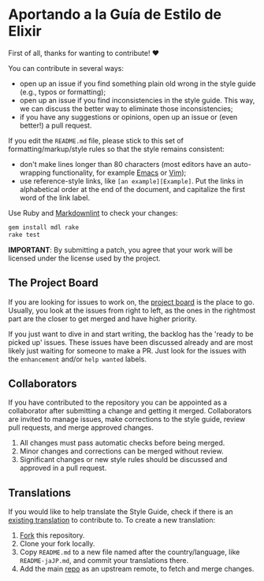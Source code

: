 # Aportando a la Guía de Estilo de Elixir

First of all, thanks for wanting to contribute! :heart:

You can contribute in several ways:

* open up an issue if you find something plain old wrong in the style guide
  (e.g., typos or formatting);
* open up an issue if you find inconsistencies in the style guide. This way, we
  can discuss the better way to eliminate those inconsistencies;
* if you have any suggestions or opinions, open up an issue or (even better!) a
  pull request.

If you edit the `README.md` file, please stick to this set of
formatting/markup/style rules so that the style remains consistent:

* don't make lines longer than 80 characters (most editors have an auto-wrapping
  functionality, for example [Emacs][Emacs LineWrap] or [Vim][Vim word wrap]);
* use reference-style links, like `[an example][Example]`. Put the links in
  alphabetical order at the end of the document, and capitalize the first word
  of the link label.

Use Ruby and [Markdownlint] to check your changes:

```sh
gem install mdl rake
rake test
```

**IMPORTANT**: By submitting a patch, you agree that your work will be
licensed under the license used by the project.

## The Project Board

If you are looking for issues to work on, the [project board][Project KanBan]
is the place to go. Usually, you look at the issues from right to left, as
the ones in the rightmost part are the closer to get merged and have higher
priority.

If you just want to dive in and start writing, the backlog has the
'ready to be picked up' issues. These issues have been discussed already and
are most likely just waiting for someone to make a PR. Just look for the
issues with the `enhancement` and/or `help wanted` labels.

## Collaborators

If you have contributed to the repository you can be appointed as a collaborator
after submitting a change and getting it merged. Collaborators are invited to
manage issues, make corrections to the style guide, review pull requests, and
merge approved changes.

1. All changes must pass automatic checks before being merged.
1. Minor changes and corrections can be merged without review.
1. Significant changes or new style rules should be discussed and approved in a
   pull request.

## Translations

If you would like to help translate the Style Guide, check if there is
an [existing translation][Translations] to contribute to. To create a new
translation:

1. [Fork] this repository.
1. Clone your fork locally.
1. Copy `README.md` to a new file named after the country/language, like
   `README-jaJP.md`, and commit your translations there.
1. Add the main [repo][Repo] as an upstream remote, to fetch and merge changes.

<!-- Links -->
[Emacs LineWrap]: http://emacswiki.org/emacs/LineWrap
[Fork]: https://github.com/christopheradams/elixir_style_guide#fork-destination-box
[Markdownlint]: https://github.com/mivok/markdownlint
[Project KanBan]: https://github.com/christopheradams/elixir_style_guide/projects/1
[Repo]: https://github.com/christopheradams/elixir_style_guide.git
[Translations]: README.md#translations
[Vim word wrap]: http://vim.wikia.com/wiki/Automatic_word_wrapping
